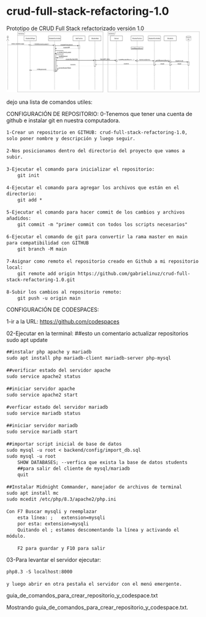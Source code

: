 # crud-full-stack-refactoring-1.0
Prototipo de CRUD Full Stack refactorizado versión 1.0
![Diagrama de secuencia de de la obtención de estudiantes](/uml/diagrama_de_secuencia_refactoring-1.0.png?raw=true "Diagrama de secuencia de de la obtención de estudiantes")

dejo una lista de comandos utiles:

CONFIGURACIÓN DE REPOSITORIO:
    0-Tenemos que tener una cuenta de github e instalar git en nuestra computadora.

    1-Crear un repositorio en GITHUB: crud-full-stack-refactoring-1.0, solo poner nombre y descripción y luego seguir.

    2-Nos posicionamos dentro del directorio del proyecto que vamos a subir.

    3-Ejecutar el comando para inicializar el repositorio: 
        git init

    4-Ejecutar el comando para agregar los archivos que están en el directorio: 
        git add *

    5-Ejecutar el comando para hacer commit de los cambios y archivos añadidos: 
        git commit -m "primer commit con todos los scripts necesarios"

    6-Ejecutar el comando de git para convertir la rama master en main para compatibilidad con GITHUB
        git branch -M main

    7-Asignar como remoto el repositorio creado en Github a mi repositorio local:
        git remote add origin https://github.com/gabrielinuz/crud-full-stack-refactoring-1.0.git
        
    8-Subir los cambios al repositorio remoto:
        git push -u origin main
    
CONFIGURACIÓN DE CODESPACES:


1-ir a la URL:
    https://github.com/codespaces

02-Ejecutar en la terminal:
    ##esto un comentario actualizar repositorios
    sudo apt update 
    
    ##instalar php apache y mariadb
    sudo apt install php mariadb-client mariadb-server php-mysql
    
    ##verificar estado del servidor apache
    sudo service apache2 status
    
    ##iniciar servidor apache
    sudo service apache2 start
    
    #verficar estado del servidor mariadb
    sudo service mariadb status
    
    ##iniciar servidor mariadb
    sudo service mariadb start

    ##importar script inicial de base de datos
    sudo mysql -u root < backend/config/import_db.sql
    sudo mysql -u root
        SHOW DATABASES; --verfica que exista la base de datos students
        ##para salir del cliente de mysql/mariadb
        quit

    ##Instalar Midnight Commander, manejador de archivos de terminal
    sudo apt install mc 
    sudo mcedit /etc/php/8.3/apache2/php.ini
    
    Con F7 Buscar mysqli y reemplazar 
        esta línea: ;   extension=mysqli
        por esta: extension=mysqli
        Quitando el ; estamos descomentando la línea y activando el módulo.
        
        F2 para guardar y F10 para salir
        
03-Para levantar el servidor ejecutar:

    php8.3 -S localhost:8000
    
    y luego abrir en otra pestaña el servidor con el menú emergente.

guia_de_comandos_para_crear_repositorio_y_codespace.txt

Mostrando guia_de_comandos_para_crear_repositorio_y_codespace.txt.
